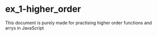 # ex_1-higher_order
This document is purely made for practising higher order functions and arrys in JavaScript
